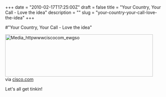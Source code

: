 +++
date = "2010-02-17T17:25:00Z"
draft = false
title = "Your Country, Your Call - Love the idea"
description = ""
slug = "your-country-your-call-love-the-idea"
+++

#"Your Country, Your Call - Love the idea"


 <div class="posterous_bookmarklet_entry">
 <div class='p_embed p_image_embed'>
<img alt="Media_httpwwwciscocom_ewgso" height="136" src="http://getfile3.posterous.com/getfile/files.posterous.com/conoroneill/xahxgBdFdbiJIdskvhAjaCCwaDqkGrrofuhsetaCblcabnIbHbfnAionCDei/media_httpwwwciscocom_ewGso.gif.scaled500.gif" width="475" />
</div>
<div class="posterous_quote_citation">via <a href="http://www.cisco.com/web/IRE/yourcountryyourcall/about.html">cisco.com</a></div>
 <p>Let's all get tinkin!</p></div>
 